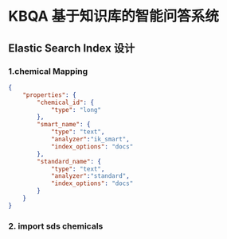 # KBQA 基于知识库的智能问答系统

## Elastic Search Index 设计

### 1.chemical Mapping
```json
{
    "properties": {
        "chemical_id": {
            "type": "long"
        },
        "smart_name": {
            "type": "text",
            "analyzer":"ik_smart",
            "index_options": "docs"
        },
        "standard_name": {
            "type": "text",
            "analyzer":"standard",
            "index_options": "docs"
        }
    }
}
```

### 2. import sds chemicals